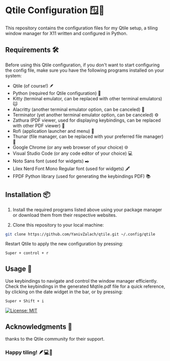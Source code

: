 # Qtile Configuration 🪟🚀

This repository contains the configuration files for my Qtile setup, a tiling window manager for X11 written and configured in Python.

## Requirements 🛠️

Before using this Qtile configuration, if you don't want to start configuring the config file, make sure you have the following programs installed on your system:

- Qtile (of course!) 🪶
- Python (required for Qtile configuration) 🐍
- Kitty (terminal emulator, can be replaced with other terminal emulators) 🐱
- Alacritty (another terminal emulator option, can be canceled) 🍃
- Terminator (yet another terminal emulator option, can be canceled) ⚙️
- Zathura (PDF viewer, used for displaying keybindings, can be replaced with other PDF viewer) 📜
- Rofi (application launcher and menu) 🚀
- Thunar (file manager, can be replaced with your preferred file manager) 📂
- Google Chrome (or any web browser of your choice) 🌐
- Visual Studio Code (or any code editor of your choice) 💻
- Noto Sans font (used for widgets) ✒️
- Lilex Nerd Font Mono Regular font (used for widgets) 🖋️
- FPDF Python library (used for generating the keybindings PDF) 📚

## Installation 📦

1. Install the required programs listed above using your package manager or download them from their respective websites.

2. Clone this repository to your local machine:

```bash
git clone https://github.com/YanivZalach/qtile.git ~/.config/qtile
```

Restart Qtile to apply the new configuration by pressing:

```
Super + control + r
```

## Usage 🚀

Use keybindings to navigate and control the window manager efficiently. 
Check the keybindings in the generated Mqtile.pdf file for a quick reference, by clicking on the date widget in the bar,
or by pressing:

```
Super + Shift + i 
```
[![License: MIT](https://img.shields.io/badge/License-MIT-yellow.svg)](https://opensource.org/licenses/MIT)

## Acknowledgments 🙏
thanks to the Qtile community for their support.


### Happy tiling! 🪶💻🐍
